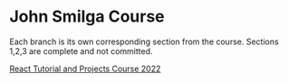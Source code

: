 # John Smilga Course

Each branch is its own corresponding section from the course. Sections 1,2,3 are complete and not committed.

[React Tutorial and Projects Course 2022](https://www.udemy.com/course/react-tutorial-and-projects-course/)
